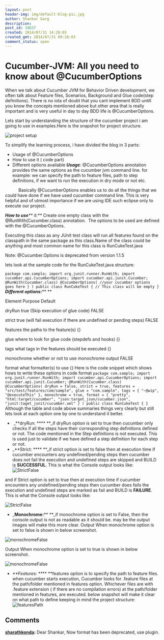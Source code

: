 ```yaml
---
layout: post
header-img: img/default-blog-pic.jpg
author: Shankar Garg
description: 
post_id: 18637
created: 2014/07/31 14:28:03
created_gmt: 2014/07/31 09:28:03
comment_status: open
---
```


# Cucumber-JVM: All you need to know about @CucumberOptions

When we talk about Cucumber JVM for Behavior Driven development, we often talk about Feature files, Scenarios, Background and Glue code(step definitions). There is no iota of doubt that you cant implement BDD untill you know the concepts mentioned above but other area that is really important and is very useful in day to day BDD life is @CucumberOptions.

Lets start by understanding the structure of the cucumber project i am going to use in examples.Here is the snapshot for project structure.

![project setup][1]

To simplify the learning process, i have divided the blog in 3 parts: 

  * Usage of @CucumberOptions
  * How to use it ( code part)
  * Different options available
_**Usage**_: @CucumberOptions annotation provides the same options as the cucumber jvm command line. for example: we can specify the path to feature files, path to step definitions, if we want to run the execution in dry mode or not etc. 

           Basically @CucumberOptions enables us to do all the things that we could have done if we have used cucumber command line. This is very helpful and of utmost importance if we are using IDE such eclipse only to execute our project.

_**How to use**** it:**_ Create one empty class with the @RunWith(Cucumber.class) annotation.  The options to be used are defined with the @CucumberOptions.

Executing this class as any JUnit test class will run all features found on the classpath in the same package as this class.Name of the class could be anything and most common name for this class is RunCukeTest.java

Note: @Cucumber.Options is deprecated from version 1.1.5

lets look at the sample code for the RunCukeTest.java structure:

` package com.sample; import org.junit.runner.RunWith; import cucumber.api.CucumberOptions; import cucumber.api.junit.Cucumber; @RunWith(Cucumber.class) @CucumberOptions( //your cucumber options goes here } ) public class RunCukeTest { // This class will be empty } ` _**Different options:**_** **

Element
Purpose
Default

dryRun
true (Skip execution of glue code)
FALSE

strict
true (will fail execution if there are undefined or pending steps)
FALSE

features
the paths to the feature(s)
{}

glue
where to look for glue code (stepdefs and hooks)
{}

tags
what tags in the features should be executed
{}

monochrome
whether or not to use monochrome output
FALSE

format
what formatter(s) to use
{}
Here is the code snippet which shows hows to write these options in code format ` package com.sample; import org.junit.runner.RunWith; import cucumber.api.CucumberOptions; import cucumber.api.junit.Cucumber; @RunWith(Cucumber.class) @CucumberOptions( dryRun = false, strict = true, features = "src/test/features/com/sample", glue = "com.sample", tags = { "~@wip", "@executeThis" }, monochrome = true, format = { "pretty", "html:target/cucumber", "json:target_json/cucumber.json", "junit:taget_junit/cucumber.xml" } ) public class RunCukeTest { } ` Although the table and code above summaries things very clearly but still lets look at each option one by one to understand it better. 

  *  _**dryRun: **** **_if dryRun option is set to true then cucumber only checks if all the steps have their corresponding step definitions defined or not. The code mentioned in the Step definitions is not executed. This is used just to validate if we have defined a step definition for each step or not.
  * _**Strict: **** **_if strict option is set to false then at execution time if cucumber encounters any undefined/pending steps then cucumber does not fail the execution and undefined steps are skipped and BUILD is **SUCCESSFUL**. This is what the Console output looks like:
![StrictFalse][2]

and if Strict option is set to true then at execution time if cucumber encounters any undefined/pending steps then cucumber does fails the execution and undefined steps are marked as fail and BUILD is **FAILURE**. This is what the Console output looks like:

![StrictFalse][3]

  * _**Monochrome:**** **_if monochrome option is set to False, then the console output is not as readable as it should be. may be the output images will make this more clear.
Output When monochrome option is set to false is shown in below screenshot.

![monochromeFalse][4]

Output When monochrome option is set to true is shown in below screenshot.

![monochromeFalse][5]

  * _**Features: **_** **features option is to specify the path to feature files. when cucumber starts execution, Cucumber looks for .feature files at the path/folder mentioned in features option. Whichever files are with .feature extension ( if there are no compilation errors) at the path/folder mentioned in features, are executed. below snapshot will make it clear on what path to define keeping in mind the project structure:
![featuresPath][6]

   [1]: http://xebee.xebia.in/wp-content/uploads/2014/07/project-setup-300x168.png
   [2]: http://xebee.xebia.in/wp-content/uploads/2014/07/StrictFalse-300x168.png
   [3]: http://xebee.xebia.in/wp-content/uploads/2014/07/StrictFalse1-300x168.png
   [4]: http://xebee.xebia.in/wp-content/uploads/2014/07/monochromeFalse-300x168.png
   [5]: http://xebee.xebia.in/wp-content/uploads/2014/07/monochromeFalse1-300x168.png
   [6]: http://xebee.xebia.in/wp-content/uploads/2014/07/featuresPath-300x168.png

## Comments

**[sharathkonda](#9526 "2014-11-20 04:44:24"):** Dear Shankar, Now format has been deprecated, use plugin.

